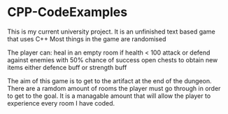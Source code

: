 # CPP-CodeExamples

This is my current university project.
It is an unfinished text based game that uses C++
Most things in the game are randomised

The player can:
  heal in an empty room if health < 100
  attack or defend against enemies with 50% chance of success
  open chests to obtain new items either defence buff or strength buff
  
The aim of this game is to get to the artifact at the end of the dungeon.
There are a ramdom amount of rooms the player must go through in order to get to the goal. 
It is a managable amount that will allow the player to experience every room I have coded.

